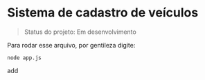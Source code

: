 # Sistema de cadastro de veículos
> Status do projeto: Em desenvolvimento

Para rodar esse arquivo, por gentileza digite:
```
node app.js
```
add